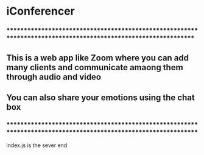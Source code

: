 # iConferencer
### *************************************************************************************************************
## This is a web app like Zoom where you can add many clients and communicate amaong them through audio and video 
## You can also share your emotions using the chat box 
### **************************************************************************************************************
index.js is the sever end

